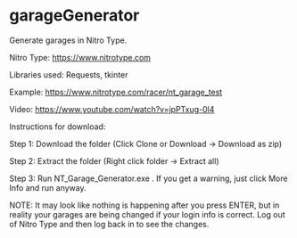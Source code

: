 # garageGenerator
Generate garages in Nitro Type.

Nitro Type: https://www.nitrotype.com

Libraries used: Requests, tkinter

Example: https://www.nitrotype.com/racer/nt_garage_test


Video: https://www.youtube.com/watch?v=jpPTxug-0l4

Instructions for download:

Step 1: Download the folder (Click Clone or Download -> Download as zip)

Step 2: Extract the folder (Right click folder -> Extract all)

Step 3: Run NT_Garage_Generator.exe . If you get a warning, just click More Info and run anyway.



NOTE: It may look like nothing is happening after you press ENTER, but in reality your garages are being changed if your login info is correct. Log out of Nitro Type and then log back in to see the changes.
